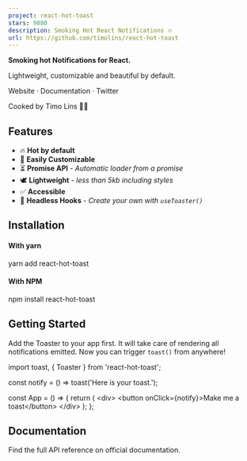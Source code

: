 ```yaml
---
project: react-hot-toast
stars: 9880
description: Smoking Hot React Notifications 🔥 
url: https://github.com/timolins/react-hot-toast
---
```


  

**Smoking hot Notifications for React.**

Lightweight, customizable and beautiful by default.

  

Website · Documentation · Twitter

  

Cooked by Timo Lins 👨‍🍳

  

Features
--------

-   🔥 **Hot by default**
-   🔩 **Easily Customizable**
-   ⏳ **Promise API** - _Automatic loader from a promise_
-   🕊 **Lightweight** - _less than 5kb including styles_
-   ✅ **Accessible**
-   🤯 **Headless Hooks** - _Create your own with `useToaster()`_

Installation
------------

#### With yarn

yarn add react-hot-toast

#### With NPM

npm install react-hot-toast

Getting Started
---------------

Add the Toaster to your app first. It will take care of rendering all notifications emitted. Now you can trigger `toast()` from anywhere!

import toast, { Toaster } from 'react-hot-toast';

const notify \= () \=> toast('Here is your toast.');

const App \= () \=> {
  return (
    <div\>
      <button onClick\={notify}\>Make me a toast</button\>
      <Toaster />
    </div\>
  );
};

Documentation
-------------

Find the full API reference on official documentation.
